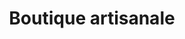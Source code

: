 ---
title: "Boutique artisanale"
url: /saint-pierre-dentremont-isere/boutique-artisanale/
shop: cadeau
---